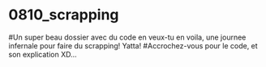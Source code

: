 # 0810_scrapping
#Un super beau dossier avec du code en veux-tu en voila, une journee infernale pour faire du scrapping! Yatta!
#Accrochez-vous pour le code, et son explication XD...
